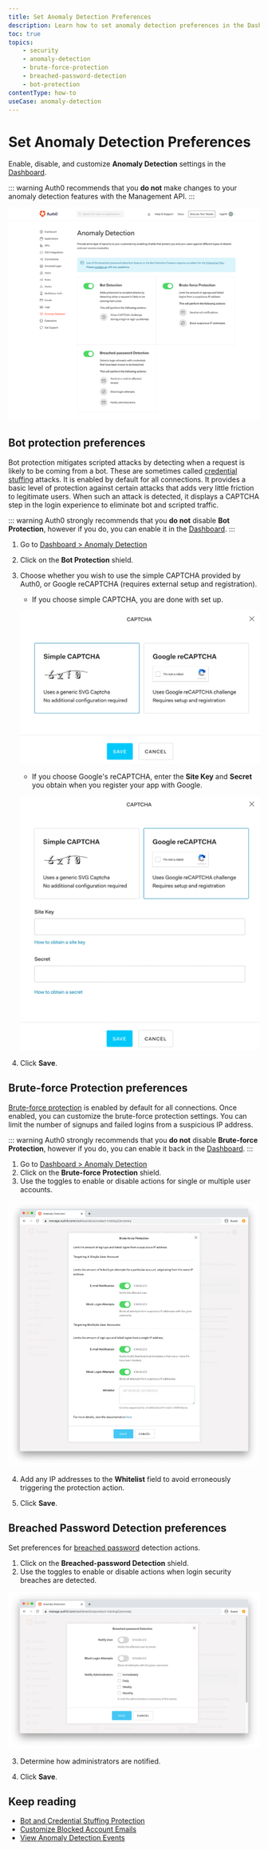 ```yaml
---
title: Set Anomaly Detection Preferences
description: Learn how to set anomaly detection preferences in the Dashboard for Bot Protection, Brute-force Protection, and Breached Password Detection.
toc: true
topics:
    - security
    - anomaly-detection
    - brute-force-protection
    - breached-password-detection
    - bot-protection
contentType: how-to
useCase: anomaly-detection
---
```

# Set Anomaly Detection Preferences

Enable, disable, and customize **Anomaly Detection** settings in the [Dashboard](${manage_url}/#/anomaly).

::: warning
Auth0 recommends that you **do not** make changes to your anomaly detection features with the Management API.
:::

![Anomaly Detection Dashboard](/media/articles/anomaly-detection/anomaly-detection-overview.png)

## Bot protection preferences

Bot protection mitigates scripted attacks by detecting when a request is likely to be coming from a bot. These are sometimes called  [credential stuffing](/anomaly-detection/concepts/credential-stuffing) attacks. It is enabled by default for all connections. It provides a basic level of protection against certain attacks that adds very little friction to legitimate users. When such an attack is detected, it displays a CAPTCHA step in the login experience to eliminate bot and scripted traffic.

::: warning
Auth0 strongly recommends that you **do not** disable **Bot Protection**, however if you do, you can enable it in the [Dashboard](${manage_url}/#/anomaly).
::: 

1. Go to [Dashboard > Anomaly Detection](${manage_url}/#/anomaly)
2. Click on the **Bot Protection** shield.
3. Choose whether you wish to use the simple CAPTCHA provided by Auth0, or Google reCAPTCHA (requires external setup and registration). 

    - If you choose simple CAPTCHA, you are done with set up.

    ![Simple CAPTCHA](/media/articles/anomaly-detection/simple.png)

    - If you choose Google's reCAPTCHA, enter the **Site Key** and **Secret** you obtain when you register your app with Google. 

    ![Google reCAPTCHA](/media/articles/anomaly-detection/google.png)

4. Click **Save**.

## Brute-force Protection preferences

[Brute-force protection](/anomaly-detection/concepts/brute-force-protection) is enabled by default for all connections. Once enabled, you can customize the brute-force protection settings. You can limit the number of signups and failed logins from a suspicious IP address.

::: warning
Auth0 strongly recommends that you **do not** disable **Brute-force Protection**, however if you do, you can enable it back in the [Dashboard](${manage_url}/#/anomaly).
:::  

1. Go to [Dashboard > Anomaly Detection](${manage_url}/#/anomaly)
2. Click on the **Brute-force Protection** shield. 
3. Use the toggles to enable or disable actions for single or multiple user accounts. 

![Brute-Force Protection Shield](/media/articles/anomaly-detection/brute-force-shield.png)

4. Add any IP addresses to the **Whitelist** field to avoid erroneously triggering the protection action.

5. Click **Save**.

## Breached Password Detection preferences

Set preferences for [breached password](/anomaly-detection/concepts/breached-passwords) detection actions. 

1. Click on the **Breached-password Detection** shield.
2. Use the toggles to enable or disable actions when login security breaches are detected. 

![Breached Password Detection Shield](/media/articles/anomaly-detection/breached-password-shield.png)

3. Determine how administrators are notified.

4. Click **Save**.

## Keep reading

* [Bot and Credential Stuffing Protection](/anomaly-detection/concepts/credential-stuffing)
* [Customize Blocked Account Emails](/anomaly-detection/guides/customize-blocked-account-emails)
* [View Anomaly Detection Events](/anomaly-detection/guides/view-anomaly-detection-events)